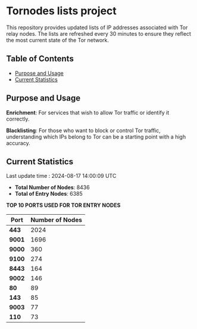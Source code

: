 # Tornodes lists project

This repository provides updated lists of IP addresses associated with Tor relay nodes. The lists are refreshed every 30 minutes to ensure they reflect the most current state of the Tor network.

## Table of Contents

- [Purpose and Usage](#purpose-and-usage)
- [Current Statistics](#current-statistics)


## Purpose and Usage

**Enrichment**: For services that wish to allow Tor traffic or identify it correctly.

**Blacklisting**: For those who want to block or control Tor traffic, understanding which IPs belong to Tor can be a starting point with a high accuracy.

## Current Statistics

Last update time : 2024-08-17 14:00:09 UTC

- **Total Number of Nodes**: 8436
- **Total of Entry Nodes**: 6385

**TOP 10 PORTS USED FOR TOR ENTRY NODES**

| **Port** | **Number of Nodes** |
|------|-----------------|
| **443**   | 2024  |
| **9001**   | 1696  |
| **9000**   | 360  |
| **9100**   | 274  |
| **8443**   | 164  |
| **9002**   | 146  |
| **80**   | 89  |
| **143**   | 85  |
| **9003**   | 77  |
| **110**   | 73  |

